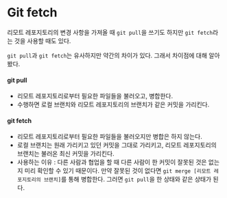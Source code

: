 # Git fetch

리모트 레포지토리의 변경 사항을 가져올 때 `git pull`을 쓰기도 하지만 `git fetch`라는 것을 사용할 때도 있다.

`git pull`과 `git fetch`는 유사하지만 약간의 차이가 있다. 그래서 차이점에 대해 알아봤다.

#### git pull

* 리모트 레포지토리로부터 필요한 파일들을 불러오고, 병합한다.
* 수행하면 로컬 브랜치와 리모트 레포지토리의 브랜치가 같은 커밋을 가리킨다.

#### git fetch

* 리모트 레포지토리로부터 필요한 파일들을 불러오지만 병합은 하지 않는다.
* 로컬 브랜치는 원래 가리키고 있던 커밋을 그대로 가리키고, 리모트 레포지토리의 브랜치는 불러온 최신 커밋을 가리킨다.
* 사용하는 이유 : 다른 사람과 협업을 할 때 다른 사람이 한 커밋이 잘못된 것은 없는지 미리 확인할 수 있기 때문이다. 만약 잘못된 것이 없다면 `git merge [리모트 레포지토리의 브랜치]`를 통해 병합한다. 그러면 `git pull`을 한 상태와 같은 상태가 된다.

